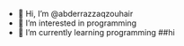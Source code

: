 - 👋 Hi, I’m @abderrazzaqzouhair
- 👀 I’m interested in programming
- 🌱 I’m currently learning programming
##hi
<!---
abderrazzaqzouhair/abderrazzaqzouhair is a ✨ special ✨ repository because its `README.md` (this file) appears on your GitHub profile.
You can click the Preview link to take a look at your changes.
--->
